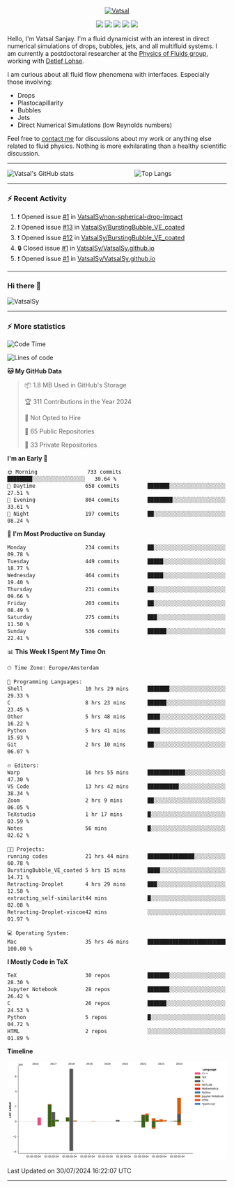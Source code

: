 <center>

[<img alt="Vatsal" width="200px" src="https://www.dropbox.com/s/dxyybgtblo8er6h/Logo_Vatsal_Vector.png?raw=1">](https://www.vatsalsanjay.com)

[<img src="https://img.shields.io/badge/googlescholar-4285F4?&style=for-the-badge&logo=googlescholar&logoColor=white">](https://scholar.google.com/citations?hl=en&user=67aQviYAAAAJ)
[<img src="https://img.shields.io/static/v1.svg?&style=for-the-badge&logo=ResearchGate&label=&message=ResearchGate&logoColor=white&color=green">](https://www.researchgate.net/profile/Vatsal-Sanjay-2)
[<img src="https://img.shields.io/badge/twitter-1DA1F2?&style=for-the-badge&logo=twitter&logoColor=white">](https://twitter.com/VatsalSanjay)
[<img src="https://img.shields.io/badge/linkedin-0A66C2?&style=for-the-badge&logo=linkedin">](https://www.linkedin.com/in/vatsalsanjay/)
[<img src="https://img.shields.io/badge/orcid-A6CE39?&style=for-the-badge&logo=orcid&logoColor=white">](https://orcid.org/0000-0002-4293-6099)

</center>

Hello, I'm Vatsal Sanjay. I'm a fluid dynamicist with an interest in direct numerical simulations of drops, bubbles, jets, and all multifluid systems. I am currently a postdoctoral researcher at the [Physics of Fluids group](https://pof.tnw.utwente.nl), working with [Detlef Lohse](https://en.wikipedia.org/wiki/Detlef_Lohse). 

I am curious about all fluid flow phenomena with interfaces. Especially those involving:

- Drops
- Plastocapillarity
- Bubbles
- Jets
- Direct Numerical Simulations (low Reynolds numbers)

Feel free to [contact me](mailto:contact@vatsalsanjay.com) for discussions about my work or anything else related to fluid physics. Nothing is more exhilarating than a healthy scientific discussion.

<!-- ![Vatsal's GitHub stats](https://github-readme-stats-xi-wine-74.vercel.app/api?username=VatsalSy&show_icons=true&theme=vision-friendly-dark)

![Top Langs](https://github-readme-stats-xi-wine-74.vercel.app/api/top-langs/?username=VatsalSy&layout=compact&theme=vision-friendly-dark) -->

---
<div style="display: flex; justify-content: space-between;">
    <img src="https://github-readme-stats-xi-wine-74.vercel.app/api?username=VatsalSy&show_icons=true&theme=vision-friendly-dark" alt="Vatsal's GitHub stats" style="width: 55%;">
    <img src="https://github-readme-stats-xi-wine-74.vercel.app/api/top-langs/?username=VatsalSy&layout=compact&theme=vision-friendly-dark" alt="Top Langs" style="width: 42%;">
</div>

---

### :zap: Recent Activity

<!--START_SECTION:activity-->
1. ❗ Opened issue [#1](https://github.com/VatsalSy/non-spherical-drop-Impact/issues/1) in [VatsalSy/non-spherical-drop-Impact](https://github.com/VatsalSy/non-spherical-drop-Impact)
2. ❗ Opened issue [#13](https://github.com/VatsalSy/BurstingBubble_VE_coated/issues/13) in [VatsalSy/BurstingBubble_VE_coated](https://github.com/VatsalSy/BurstingBubble_VE_coated)
3. ❗ Opened issue [#12](https://github.com/VatsalSy/BurstingBubble_VE_coated/issues/12) in [VatsalSy/BurstingBubble_VE_coated](https://github.com/VatsalSy/BurstingBubble_VE_coated)
4. 🔒 Closed issue [#1](https://github.com/VatsalSy/VatsalSy.github.io/issues/1) in [VatsalSy/VatsalSy.github.io](https://github.com/VatsalSy/VatsalSy.github.io)
5. ❗ Opened issue [#1](https://github.com/VatsalSy/VatsalSy.github.io/issues/1) in [VatsalSy/VatsalSy.github.io](https://github.com/VatsalSy/VatsalSy.github.io)
<!--END_SECTION:activity-->
---

### Hi there 👋
<p align="left"> <img src="https://komarev.com/ghpvc/?username=VatsalSy&label=Profile%20views&color=orange&style=for-the-badge" alt="VatsalSy" /> </p>

---
### :zap: More statistics

<!--START_SECTION:waka-->
![Code Time](http://img.shields.io/badge/Code%20Time-38%20hrs%2035%20mins-blue)

![Lines of code](https://img.shields.io/badge/From%20Hello%20World%20I%27ve%20Written-18.4%20million%20lines%20of%20code-blue)

**🐱 My GitHub Data** 

> 📦 1.8 MB Used in GitHub's Storage 
 > 
> 🏆 311 Contributions in the Year 2024
 > 
> 🚫 Not Opted to Hire
 > 
> 📜 65 Public Repositories 
 > 
> 🔑 33 Private Repositories 
 > 
**I'm an Early 🐤** 

```text
🌞 Morning                733 commits         ████████░░░░░░░░░░░░░░░░░   30.64 % 
🌆 Daytime                658 commits         ███████░░░░░░░░░░░░░░░░░░   27.51 % 
🌃 Evening                804 commits         ████████░░░░░░░░░░░░░░░░░   33.61 % 
🌙 Night                  197 commits         ██░░░░░░░░░░░░░░░░░░░░░░░   08.24 % 
```
📅 **I'm Most Productive on Sunday** 

```text
Monday                   234 commits         ██░░░░░░░░░░░░░░░░░░░░░░░   09.78 % 
Tuesday                  449 commits         █████░░░░░░░░░░░░░░░░░░░░   18.77 % 
Wednesday                464 commits         █████░░░░░░░░░░░░░░░░░░░░   19.40 % 
Thursday                 231 commits         ██░░░░░░░░░░░░░░░░░░░░░░░   09.66 % 
Friday                   203 commits         ██░░░░░░░░░░░░░░░░░░░░░░░   08.49 % 
Saturday                 275 commits         ███░░░░░░░░░░░░░░░░░░░░░░   11.50 % 
Sunday                   536 commits         ██████░░░░░░░░░░░░░░░░░░░   22.41 % 
```


📊 **This Week I Spent My Time On** 

```text
🕑︎ Time Zone: Europe/Amsterdam

💬 Programming Languages: 
Shell                    10 hrs 29 mins      ███████░░░░░░░░░░░░░░░░░░   29.33 % 
C                        8 hrs 23 mins       ██████░░░░░░░░░░░░░░░░░░░   23.45 % 
Other                    5 hrs 48 mins       ████░░░░░░░░░░░░░░░░░░░░░   16.22 % 
Python                   5 hrs 41 mins       ████░░░░░░░░░░░░░░░░░░░░░   15.93 % 
Git                      2 hrs 10 mins       ██░░░░░░░░░░░░░░░░░░░░░░░   06.07 % 

🔥 Editors: 
Warp                     16 hrs 55 mins      ████████████░░░░░░░░░░░░░   47.30 % 
VS Code                  13 hrs 42 mins      ██████████░░░░░░░░░░░░░░░   38.34 % 
Zoom                     2 hrs 9 mins        ██░░░░░░░░░░░░░░░░░░░░░░░   06.05 % 
TeXstudio                1 hr 17 mins        █░░░░░░░░░░░░░░░░░░░░░░░░   03.59 % 
Notes                    56 mins             █░░░░░░░░░░░░░░░░░░░░░░░░   02.62 % 

🐱‍💻 Projects: 
running codes            21 hrs 44 mins      ███████████████░░░░░░░░░░   60.78 % 
BurstingBubble_VE_coated 5 hrs 15 mins       ████░░░░░░░░░░░░░░░░░░░░░   14.71 % 
Retracting-Droplet       4 hrs 29 mins       ███░░░░░░░░░░░░░░░░░░░░░░   12.58 % 
extracting_self-similarit44 mins             █░░░░░░░░░░░░░░░░░░░░░░░░   02.08 % 
Retracting-Droplet-viscoe42 mins             ░░░░░░░░░░░░░░░░░░░░░░░░░   01.97 % 

💻 Operating System: 
Mac                      35 hrs 46 mins      █████████████████████████   100.00 % 
```

**I Mostly Code in TeX** 

```text
TeX                      30 repos            ███████░░░░░░░░░░░░░░░░░░   28.30 % 
Jupyter Notebook         28 repos            ███████░░░░░░░░░░░░░░░░░░   26.42 % 
C                        26 repos            ██████░░░░░░░░░░░░░░░░░░░   24.53 % 
Python                   5 repos             █░░░░░░░░░░░░░░░░░░░░░░░░   04.72 % 
HTML                     2 repos             ░░░░░░░░░░░░░░░░░░░░░░░░░   01.89 % 
```



**Timeline**

![Lines of Code chart](https://raw.githubusercontent.com/VatsalSy/VatsalSy/main/assets/bar_graph.png)


 Last Updated on 30/07/2024 16:22:07 UTC
<!--END_SECTION:waka-->
---
